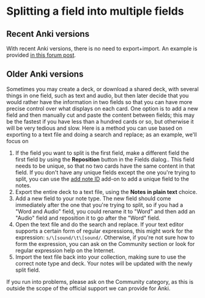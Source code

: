 # Splitting a field into multiple fields

## Recent Anki versions

With recent Anki versions, there is no need to export+import. An example is provided [in this forum post](https://forums.ankiweb.net/t/cloze-type-to-basic-type/23305/2).

## Older Anki versions

Sometimes you may create a deck, or download a shared deck, with several things in one field, such as text and audio, but then later decide that you would rather have the information in two fields so that you can have more precise control over what displays on each card. One option is to add a new field and then manually cut and paste the content between fields; this may be the fastest if you have less than a hundred cards or so, but otherwise it will be very tedious and slow. Here is a method you can use based on exporting to a text file and doing a search and replace; as an example, we'll focus on

1. If the field you want to split is the first field, make a different field the first field by using the **Reposition** button in the Fields dialog.. This field needs to be unique, so that no two cards have the same content in that field. If you don't have any unique fields except the one you're trying to split, you can use the [add note ID](https://ankiweb.net/shared/info/8897764) add-on to add a unique field to the notes.
2. Export the entire deck to a text file, using the **Notes in plain text** choice.
3. Add a new field to your note type. The new field should come immediately after the one that you're trying to split, so if you had a "Word and Audio" field, you could rename it to "Word" and then add an "Audio" field and reposition it to go after the "Word" field.
4. Open the text file and do the search and replace. If your text editor supports a certain form of regular expressions, this might work for the expression: `s/\[sound/\t\[sound/`. Otherwise, if you're not sure how to form the expression, you can ask on the Community section or look for regular expression help on the Internet.
5. Import the text file back into your collection, making sure to use the correct note type and deck. Your notes will be updated with the newly split field.

If you run into problems, please ask on the Community category, as this is outside the scope of the official support we can provide for Anki.
